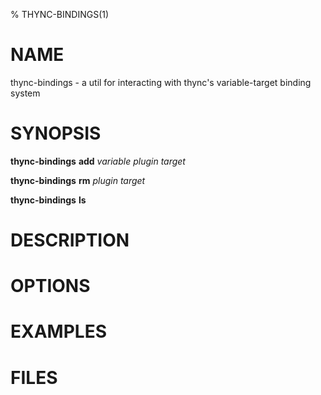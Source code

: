 % THYNC-BINDINGS(1)

# NAME

thync-bindings - a util for interacting with thync's variable-target binding system

# SYNOPSIS

**thync-bindings** **add** _variable_ _plugin_ _target_

**thync-bindings** **rm** _plugin_ _target_

**thync-bindings** **ls**

# DESCRIPTION

# OPTIONS

# EXAMPLES

# FILES

